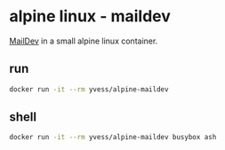 # alpine linux  - maildev

[MailDev](http://djfarrelly.github.io/MailDev/) in a small alpine linux container.

## run

```bash
docker run -it --rm yvess/alpine-maildev
```

## shell

```bash
docker run -it --rm yvess/alpine-maildev busybox ash
```
